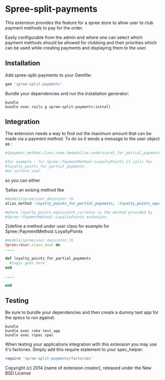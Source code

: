 Spree-split-payments
=========================
This extension provides the feature for a spree store to allow user to club payment methods to pay for the order.

Easily configurable from the admin end where one can select which payment methods should be allowed for clubbing and their priorities which can be used while creating payments and displaying them to the user.

Installation
------------

Add spree-split-payments to your Gemfile:

```ruby
gem 'spree-split-payments'
```

Bundle your dependencies and run the installation generator:

```shell
bundle
bundle exec rails g spree-split-payments:install
```

Integration
-----------
The extension needs a way to find out the maximum amount that can be made via a payment method. To do so it sends a message to the user object as :

```ruby
#{payment_method.class.name.demodulize.underscore}_for_partial_payments

#for example : for Spree::PaymentMethod::LoyaltyPoints it calls for
#loyalty_points_for_partial_payments 
#on current_user
```

so you can either 

1)alias an exising method like

```ruby
#models/spree/user_decorator.rb
alias_method :loyalty_points_for_partial_payments, :loyalty_points_equivalent_currency

#where loyalty_points_equivalent_currency is the method provided by
#Spree::PaymentMethod::LoyaltyPoints extension.
```

2)define a method under user class
  for example for Spree::PaymentMethod::LoyaltyPoints

```ruby
#models/spree/user_decorator.rb
Spree::User.class_eval do
....

def loyalty_points_for_partial_payments
  #logic goes here
end

....

end
```

Testing
-------

Be sure to bundle your dependencies and then create a dummy test app for the specs to run against.

```shell
bundle
bundle exec rake test_app
bundle exec rspec spec
```

When testing your applications integration with this extension you may use it's factories.
Simply add this require statement to your spec_helper:

```ruby
require 'spree-split-payments/factories'
```

Copyright (c) 2014 [name of extension creator], released under the New BSD License
